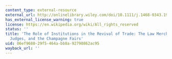 ```yaml
---
content_type: external-resource
external_url: http://onlinelibrary.wiley.com/doi/10.1111/j.1468-0343.1990.tb00020.x/abstract
has_external_license_warning: true
license: https://en.wikipedia.org/wiki/All_rights_reserved
status: ''
title: 'The Role of Institutions in the Revival of Trade: The Law Merchant, Private
  Judges, and the Champagne Fairs'
uid: 06ef9680-29f5-464a-bb8a-92790862ac95
wayback_url: ''
---
```

